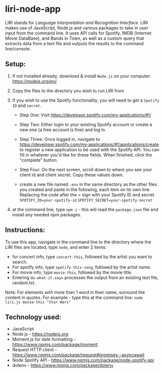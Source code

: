 # liri-node-app

LIRI stands for *Language Interpretation and Recognition Interface*.
LIRI makes use of JavaScript, Node.js and various packages to take in user input from the command line. It uses API calls for Spotify, IMDB (Internet Movie DataBase), and Bands in Town, as well as a custom query that extracts data from a text file and outputs the results to the command line/console.

## Setup:
1. If not installed already, download & install `Node.js` on your computer: https://nodejs.org/en/

2. Copy the files to the directory you wish to run LIRI from  
3. If you wish to use the Spotify functionality, you will need to get a `Spotify ID` and `secret`.

    * Step One: Visit <https://developer.spotify.com/my-applications/#!/>

    * Step Two: Either login to your existing Spotify account or create a new one (a free account is fine) and log in.

    * Step Three: Once logged in, navigate to <https://developer.spotify.com/my-applications/#!/applications/create> to register a new application to be used with the Spotify API. You can fill in whatever you'd like for these fields. When finished, click the "complete" button.

    * Step Four: On the next screen, scroll down to where you see your client id and client secret. Copy these values down.
    
    * create a new file named `.env` in the same directory as the other files you created and paste in the following, each item on its own line. Replacing the code after the = sign with your Spotify ID and secret.
    `SPOTIFY_ID=your-spotify-id`
    `SPOTIFY_SECRET=your-spotify-secret`

4. at the command line, type `npm i` - this will read the `package.json` file and install any needed npm packages.


## Instructions:
To use this app, navigate in the command line to the directory where the LIRI files are located, type `node`, and enter 2 items: 

* for concert info, type `concert-this`, followed by the artist you want to search.
* For spotify info, type `spotify-this-song`, followed by the artist name. 
* For movie info, type `movie-this`, followed by the movie title. 
* Entering `do-what-it-says` processes the output from an existing text file, random.txt. 

Note: For elements with more than 1 word in their name, surround the content in quotes.
For example - type this at the command line: `node liri.js movie-this "Star Wars"`

## Technology used:
* JavaScript
* Node.js - https://nodejs.org
* Moment.js for date formatting - https://www.npmjs.com/package/moment
* Request HTTP client - https://www.npmjs.com/package/request#promises--asyncawait
* Node Spotify API - https://www.npmjs.com/package/node-spotify-api
* dotenv - https://www.npmjs.com/package/dotenv